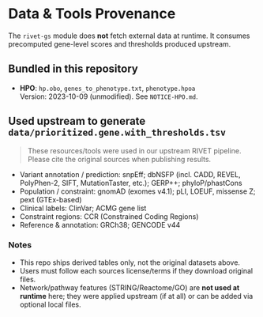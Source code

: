 # Data & Tools Provenance

The `rivet-gs` module does **not** fetch external data at runtime.
It consumes precomputed gene-level scores and thresholds produced upstream.

## Bundled in this repository
- **HPO**: `hp.obo`, `genes_to_phenotype.txt`, `phenotype.hpoa`  
  Version: 2023-10-09 (unmodified). See `NOTICE-HPO.md`.

## Used upstream to generate `data/prioritized.gene.with_thresholds.tsv`
> These resources/tools were used in our upstream RIVET pipeline.  
> Please cite the original sources when publishing results.

- Variant annotation / prediction: snpEff; dbNSFP (incl. CADD, REVEL, PolyPhen-2, SIFT, MutationTaster, etc.); GERP++; phyloP/phastCons
- Population / constraint: gnomAD (exomes v4.1); pLI, LOEUF, missense Z; pext (GTEx-based)
- Clinical labels: ClinVar; ACMG gene list
- Constraint regions: CCR (Constrained Coding Regions)
- Reference & annotation: GRCh38; GENCODE v44

### Notes
- This repo ships derived tables only, not the original datasets above.
- Users must follow each sources license/terms if they download original files.
- Network/pathway features (STRING/Reactome/GO) are **not used at runtime** here; they were applied upstream (if at all) or can be added via optional local files.

